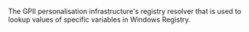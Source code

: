 The GPII personalisation infrastructure's registry resolver that is used to lookup values of specific variables in Windows Registry.